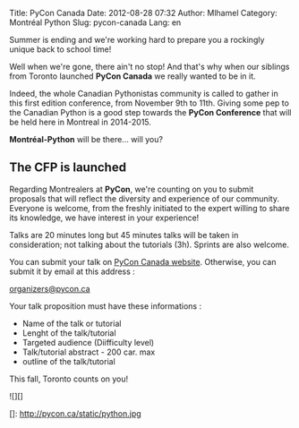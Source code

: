 Title: PyCon Canada
Date: 2012-08-28 07:32
Author: Mlhamel
Category: Montréal Python
Slug: pycon-canada
Lang: en

<!--:en-->

Summer is ending and we're working hard to prepare you a rockingly
unique back to school time!

</p>

Well when we're gone, there ain't no stop! And that's why when our
siblings from Toronto launched **PyCon Canada** we really wanted to be
in it.

</p>

Indeed, the whole Canadian Pythonistas community is called to gather in
this first edition conference, from November 9th to 11th. Giving some
pep to the Canadian Python is a good step towards the **PyCon
Conference** that will be held here in Montreal in 2014-2015.

</p>

**Montréal-Python** will be there... will you?

</p>

The CFP is launched
-------------------

</p>
</p>

Regarding Montrealers at **PyCon**, we're counting on you to submit
proposals that will reflect the diversity and experience of our
community. Everyone is welcome, from the freshly initiated to the expert
willing to share its knowledge, we have interest in your experience!

</p>

Talks are 20 minutes long but 45 minutes talks will be taken in
consideration; not talking about the tutorials (3h). Sprints are also
welcome.

</p>

You can submit your talk on [PyCon Canada website][]. Otherwise, you can
submit it by email at this address :

</p>

[organizers@pycon.ca][]

</p>

Your talk proposition must have these informations :

-   Name of the talk or tutorial
-   Lenght of the talk/tutorial
-   Targeted audience (Diifficulty level)
-   Talk/tutorial abstract - 200 car. max
-   outline of the talk/tutorial

</p>
</p>

This fall, Toronto counts on you!

</p>

![][]

<!--:-->

</p>

  [PyCon Canada website]: http://pycon.ca
  [organizers@pycon.ca]: mailto:organizers@pycon.ca
  []: http://pycon.ca/static/python.jpg
